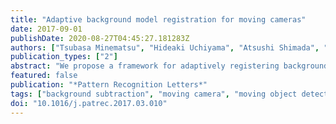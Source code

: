 ```yaml
---
title: "Adaptive background model registration for moving cameras"
date: 2017-09-01
publishDate: 2020-08-27T04:45:27.181283Z
authors: ["Tsubasa Minematsu", "Hideaki Uchiyama", "Atsushi Shimada", "Hajime Nagahara", "Rin ichiro Taniguchi"]
publication_types: ["2"]
abstract: "We propose a framework for adaptively registering background models with an image for background subtraction with moving cameras. Existing methods search for a background model using a fixed window size, to suppress the number of false positives when detecting the foreground. However, these approaches result in many false negatives because they may use inappropriate window sizes. The appropriate size depends on various factors of the target scenes. To suppress false detections, we propose adaptively controlling the method parameters, which are typically determined heuristically. More specifically, the search window size for background registration and the foreground detection threshold are automatically determined using the re-projection error computed by the homography based camera motion estimate. Our method is based on the fact that the error at a pixel is low if it belongs to background and high if it does not. We quantitatively confirmed that the proposed framework improved the background subtraction accuracy when applied to images from moving cameras in various public datasets."
featured: false
publication: "*Pattern Recognition Letters*"
tags: ["background subtraction", "moving camera", "moving object detection", "re-projection error"]
doi: "10.1016/j.patrec.2017.03.010"
---
```


